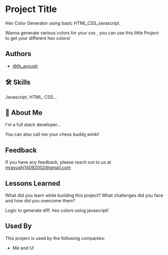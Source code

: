 
# Project Title
Hex Color Generator using basic HTML,CSS,Javascript.

Wanna generate various colors for your css , you can use this little Project to get your different hex colors!
 


## Authors

- [@th_ayyush](https://www.github.com/th_ayyush)


## 🛠 Skills
Javascript, HTML, CSS...


## 🚀 About Me
I'm a full stack developer...

You can also call me your chess buddy,winki!
## Feedback

If you have any feedback, please reach out to us at mrayushj14092002@gmail.com


## Lessons Learned

What did you learn while building this project? What challenges did you face and how did you overcome them?

Logic to generate diff. hex colors using javascript!
## Used By

This project is used by the following companies:

- Me and U!

